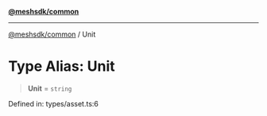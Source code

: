 [**@meshsdk/common**](../README.md)

***

[@meshsdk/common](../globals.md) / Unit

# Type Alias: Unit

> **Unit** = `string`

Defined in: types/asset.ts:6
